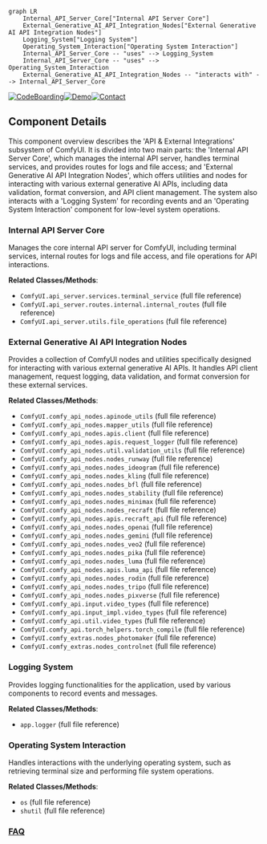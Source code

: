 ```mermaid
graph LR
    Internal_API_Server_Core["Internal API Server Core"]
    External_Generative_AI_API_Integration_Nodes["External Generative AI API Integration Nodes"]
    Logging_System["Logging System"]
    Operating_System_Interaction["Operating System Interaction"]
    Internal_API_Server_Core -- "uses" --> Logging_System
    Internal_API_Server_Core -- "uses" --> Operating_System_Interaction
    External_Generative_AI_API_Integration_Nodes -- "interacts with" --> Internal_API_Server_Core
```
[![CodeBoarding](https://img.shields.io/badge/Generated%20by-CodeBoarding-9cf?style=flat-square)](https://github.com/CodeBoarding/CodeBoarding)[![Demo](https://img.shields.io/badge/Try%20our-Demo-blue?style=flat-square)](https://www.codeboarding.org/demo)[![Contact](https://img.shields.io/badge/Contact%20us%20-%20contact@codeboarding.org-lightgrey?style=flat-square)](mailto:contact@codeboarding.org)

## Component Details

This component overview describes the 'API & External Integrations' subsystem of ComfyUI. It is divided into two main parts: the 'Internal API Server Core', which manages the internal API server, handles terminal services, and provides routes for logs and file access; and 'External Generative AI API Integration Nodes', which offers utilities and nodes for interacting with various external generative AI APIs, including data validation, format conversion, and API client management. The system also interacts with a 'Logging System' for recording events and an 'Operating System Interaction' component for low-level system operations.

### Internal API Server Core
Manages the core internal API server for ComfyUI, including terminal services, internal routes for logs and file access, and file operations for API interactions.


**Related Classes/Methods**:

- `ComfyUI.api_server.services.terminal_service` (full file reference)
- `ComfyUI.api_server.routes.internal.internal_routes` (full file reference)
- `ComfyUI.api_server.utils.file_operations` (full file reference)


### External Generative AI API Integration Nodes
Provides a collection of ComfyUI nodes and utilities specifically designed for interacting with various external generative AI APIs. It handles API client management, request logging, data validation, and format conversion for these external services.


**Related Classes/Methods**:

- `ComfyUI.comfy_api_nodes.apinode_utils` (full file reference)
- `ComfyUI.comfy_api_nodes.mapper_utils` (full file reference)
- `ComfyUI.comfy_api_nodes.apis.client` (full file reference)
- `ComfyUI.comfy_api_nodes.apis.request_logger` (full file reference)
- `ComfyUI.comfy_api_nodes.util.validation_utils` (full file reference)
- `ComfyUI.comfy_api_nodes.nodes_runway` (full file reference)
- `ComfyUI.comfy_api_nodes.nodes_ideogram` (full file reference)
- `ComfyUI.comfy_api_nodes.nodes_kling` (full file reference)
- `ComfyUI.comfy_api_nodes.nodes_bfl` (full file reference)
- `ComfyUI.comfy_api_nodes.nodes_stability` (full file reference)
- `ComfyUI.comfy_api_nodes.nodes_minimax` (full file reference)
- `ComfyUI.comfy_api_nodes.nodes_recraft` (full file reference)
- `ComfyUI.comfy_api_nodes.apis.recraft_api` (full file reference)
- `ComfyUI.comfy_api_nodes.nodes_openai` (full file reference)
- `ComfyUI.comfy_api_nodes.nodes_gemini` (full file reference)
- `ComfyUI.comfy_api_nodes.nodes_veo2` (full file reference)
- `ComfyUI.comfy_api_nodes.nodes_pika` (full file reference)
- `ComfyUI.comfy_api_nodes.nodes_luma` (full file reference)
- `ComfyUI.comfy_api_nodes.apis.luma_api` (full file reference)
- `ComfyUI.comfy_api_nodes.nodes_rodin` (full file reference)
- `ComfyUI.comfy_api_nodes.nodes_tripo` (full file reference)
- `ComfyUI.comfy_api_nodes.nodes_pixverse` (full file reference)
- `ComfyUI.comfy_api.input.video_types` (full file reference)
- `ComfyUI.comfy_api.input_impl.video_types` (full file reference)
- `ComfyUI.comfy_api.util.video_types` (full file reference)
- `ComfyUI.comfy_api.torch_helpers.torch_compile` (full file reference)
- `ComfyUI.comfy_extras.nodes_photomaker` (full file reference)
- `ComfyUI.comfy_extras.nodes_controlnet` (full file reference)


### Logging System
Provides logging functionalities for the application, used by various components to record events and messages.


**Related Classes/Methods**:

- `app.logger` (full file reference)


### Operating System Interaction
Handles interactions with the underlying operating system, such as retrieving terminal size and performing file system operations.


**Related Classes/Methods**:

- `os` (full file reference)
- `shutil` (full file reference)




### [FAQ](https://github.com/CodeBoarding/GeneratedOnBoardings/tree/main?tab=readme-ov-file#faq)